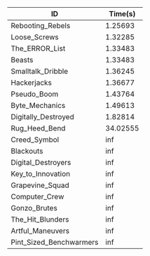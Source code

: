 |ID|Time(s)|
|-|-|
|Rebooting_Rebels|1.25693|
|Loose_Screws|1.32285|
|The_ERROR_List|1.33483|
|Beasts|1.33483|
|Smalltalk_Dribble|1.36245|
|Hackerjacks|1.36677|
|Pseudo_Boom|1.43764|
|Byte_Mechanics|1.49613|
|Digitally_Destroyed|1.82814|
|Rug_Heed_Bend|34.02555|
|Creed_Symbol|inf|
|Blackouts|inf|
|Digital_Destroyers|inf|
|Key_to_Innovation|inf|
|Grapevine_Squad|inf|
|Computer_Crew|inf|
|Gonzo_Brutes|inf|
|The_Hit_Blunders|inf|
|Artful_Maneuvers|inf|
|Pint_Sized_Benchwarmers|inf|
